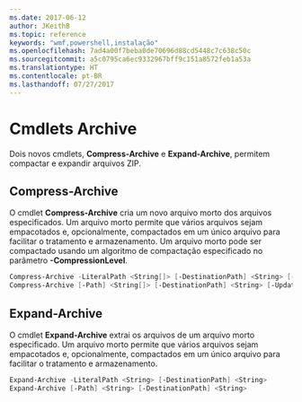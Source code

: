 ```yaml
---
ms.date: 2017-06-12
author: JKeithB
ms.topic: reference
keywords: "wmf,powershell,instalação"
ms.openlocfilehash: 7ad4a00f7beba0de70696d88cd5448c7c638c50c
ms.sourcegitcommit: a5c0795ca6ec9332967bff9c151a8572feb1a53a
ms.translationtype: HT
ms.contentlocale: pt-BR
ms.lasthandoff: 07/27/2017
---
```

# <a name="archive-cmdlets"></a>Cmdlets Archive

Dois novos cmdlets, **Compress-Archive** e **Expand-Archive**, permitem compactar e expandir arquivos ZIP.

## <a name="compress-archive"></a>Compress-Archive
O cmdlet **Compress-Archive** cria um novo arquivo morto dos arquivos especificados. Um arquivo morto permite que vários arquivos sejam empacotados e, opcionalmente, compactados em um único arquivo para facilitar o tratamento e armazenamento. Um arquivo morto pode ser compactado usando um algoritmo de compactação especificado no parâmetro **-CompressionLevel**.
```powershell
Compress-Archive -LiteralPath <String[]> [-DestinationPath] <String> [-Update] [-CompressionLevel <Microsoft.PowerShell.Commands.CompressionLevel>] 
Compress-Archive [-Path] <String[]> [-DestinationPath] <String> [-Update] [-CompressionLevel <Microsoft.PowerShell.Commands.CompressionLevel>]
```

## <a name="expand-archive"></a>Expand-Archive
O cmdlet **Expand-Archive** extrai os arquivos de um arquivo morto especificado. Um arquivo morto permite que vários arquivos sejam empacotados e, opcionalmente, compactados em um único arquivo para facilitar o tratamento e armazenamento.
```powershell
Expand-Archive -LiteralPath <String> [-DestinationPath] <String>
Expand-Archive [-Path] <String> [-DestinationPath] <String>
```

